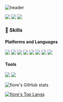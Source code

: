 ![header](https://capsule-render.vercel.app/api?type=Slice&color=auto&height=300&section=header&text=FioreFlower&desc=Thank%20you%20for%20visit&&animation=fadeIn&fontSize=70&rotate=20&fontAlignY=30&fontAlign=70&descAlign=70&descAlignY=44)

<a href="https://www.linkedin.com/in/jinyeong-yun-1b995317a/" target="_blank" rel="noopener noreferrer nofollow"><img src="https://img.shields.io/badge/JinyeongYun-0A66C2?style=flat&logo=linkedin&logoColor=#0A66C2"/></a>
<a href="mailto:cjsdlf44@gmail.com" target="_blank" rel="noopener noreferrer"><img src="https://img.shields.io/badge/cjsdlf44@gmail.com-EA4335?style=flat&logo=gmail&logoColor=white"/></a>
<a href="https://velog.io/@yukihira/posts" target="_blank" rel="noopener nofollow"><img src="https://img.shields.io/badge/VELOG-20C997?style=flat&logo=velog&logoColor=white"/></a>

<!--
**Hira-Yuki/Hira-Yuki** is a ✨ _special_ ✨ repository because its `README.md` (this file) appears on your GitHub profile.

Here are some ideas to get you started:

- 🔭 I’m currently working on ...
- 🌱 I’m currently learning ...
- 👯 I’m looking to collaborate on ...
- 🤔 I’m looking for help with ...
- 💬 Ask me about ...
- 📫 How to reach me: ...
- 😄 Pronouns: ...
- ⚡ Fun fact: ...
-->

### 💪 Skills
#### Platforms and Languages
<a href="#" target="_blank"><img src="https://img.shields.io/badge/HTML5-E34F26?style=flat&logo=HTML5&logoColor=white"/></a>
<a href="#" target="_blank"><img src="https://img.shields.io/badge/CSS3-1572B6?style=flat&logo=CSS3&logoColor=white"/></a>
<a href="#" target="_blank"><img src="https://img.shields.io/badge/JavaScript-F7DF1E?style=flat&logo=javascript&logoColor=black"/></a>
<a href="#" target="_blank"><img src="https://img.shields.io/badge/React-61DAFB?style=flat&logo=react&logoColor=white"/></a>
<a href="#" target="_blank"><img src="https://img.shields.io/badge/TypeScript-3178C6?style=flat&logo=TypeScript&logoColor=white"/></a>
<a href="#" target="_blank"><img src="https://img.shields.io/badge/Redux-764ABC?style=flat&logo=redux&logoColor=white"/></a>
<a href="#" target="_blank"><img src="https://img.shields.io/badge/Recoil-3578E5?style=flat&logo=recoil&logoColor=white"/></a>
<a href="#" target="_blank"><img src="https://img.shields.io/badge/Next.js-ffffff?style=flat&logo=nextdotjs&logoColor=000000"/></a>

#### Tools
<a href="#" target="_blank"><img src="https://img.shields.io/badge/Git-F05032?style=flat&logo=git&logoColor=white"/></a>
<a href="#" target="_blank"><img src="https://img.shields.io/badge/Firebase-FFCA28?style=flat&logo=firebase&logoColor=black"/></a>



![fiore's GitHub stats](https://github-readme-stats.vercel.app/api?username=fioreflower&show_icons=true&theme=dracula)

[![fiore's Top Langs](https://github-readme-stats.vercel.app/api/top-langs/?username=fioreflower&hide=python,hlsl,shaderlab)](https://github.com/anuraghazra/github-readme-stats)
<!--

[![fiore's Readme Card](https://github-readme-stats.vercel.app/api/pin/?username=fioreflower&repo=<My repo name>)](<My repo URL>)

<a href="<My repo URL>">
  <img align="center" src="https://github-readme-stats.vercel.app/api/pin/?username=fioreflower&repo=<My repo name>" />
</a>
<a href="<My repo URL>">
  <img align="center" src="https://github-readme-stats.vercel.app/api/pin/?username=fioreflower&repo=<My repo name>" />
</a>
-->
